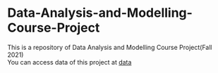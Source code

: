 # Data-Analysis-and-Modelling-Course-Project
This is a repository of Data Analysis and Modelling Course Project(Fall 2021)  
You can access data of this project at [data](http://stat.duke.edu/~cr173/Sta102_Sp16/Proj/brfss2013.RData)
